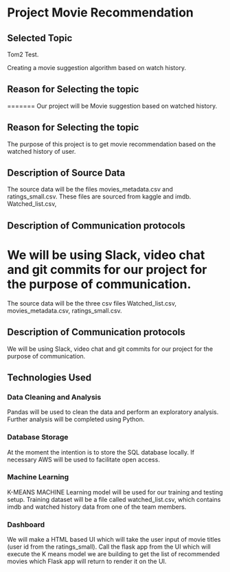 # Project Movie Recommendation
## Selected Topic

Tom2 Test.

Creating a movie suggestion algorithm based on watch history.

## Reason for Selecting the topic
=======
Our project will be Movie suggestion based on watched history. 

## Reason for Selecting the topic

The purpose of this project is to get movie recommendation based on the watched history of user. 

## Description of Source Data
The source data will be the files movies_metadata.csv and ratings_small.csv.  These files are sourced from kaggle and imdb.  Watched_list.csv, 


## Description of Communication protocols
We will be using Slack, video chat and git commits for our project for the purpose of communication.
=======
The source data will be the three csv files Watched_list.csv, movies_metadata.csv, ratings_small.csv.

## Description of Communication protocols

We will be using Slack, video chat and git commits for our project for the purpose of communication.


## Technologies Used
### Data Cleaning and Analysis
Pandas will be used to clean the data and perform an exploratory analysis. Further analysis will be completed using Python.

### Database Storage
At the moment the intention is to store the SQL database locally.  If necessary AWS will be used to facilitate open access.

### Machine Learning
K-MEANS MACHINE Learning model will be used for our training and testing setup. Training dataset will be a file called watched_list.csv, which contains imdb and watched history data from one of the team members.

### Dashboard
We will make a HTML based UI which will take the user input of movie titles (user id from the ratings_small). Call the flask app from the UI which will execute the K means model we are building to get the list of recommended movies which Flask app will return to render it on the UI.
